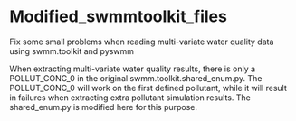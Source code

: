 # Modified_swmmtoolkit_files
Fix some small problems when reading multi-variate water quality data using swmm.toolkit and pyswmm

When extracting multi-variate water quality results, there is only a POLLUT_CONC_0 in the original swmm.toolkit.shared_enum.py. The POLLUT_CONC_0 will work on the first defined pollutant, while it will result in failures when extracting extra pollutant simulation results. The shared_enum.py is modified here for this purpose.
